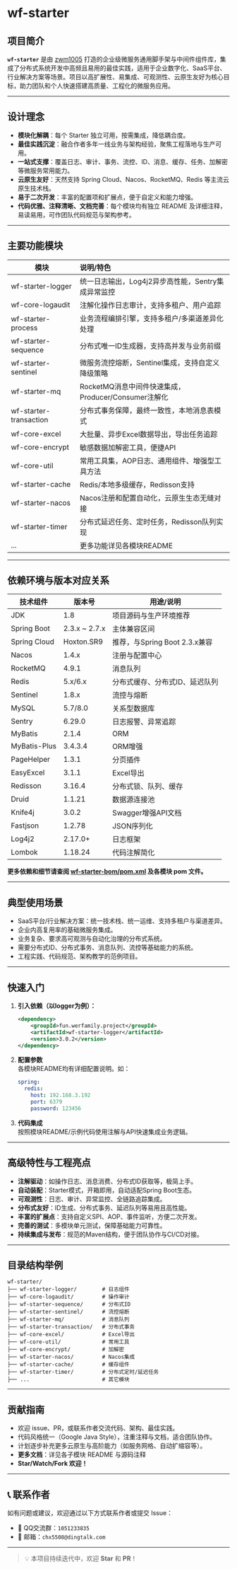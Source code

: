 # wf-starter

## 项目简介

**`wf-starter`** 是由 [zwm1005](https://github.com/zwm1005) 打造的企业级微服务通用脚手架与中间件组件库，集成了分布式系统开发中高频且易用的最佳实践，适用于企业数字化、SaaS平台、行业解决方案等场景。项目以高扩展性、易集成、可观测性、云原生友好为核心目标，助力团队和个人快速搭建高质量、工程化的微服务应用。

---

## 设计理念

- **模块化解耦**：每个 Starter 独立可用，按需集成，降低耦合度。
- **最佳实践沉淀**：融合作者多年一线业务与架构经验，聚焦工程落地与生产可用。
- **一站式支撑**：覆盖日志、审计、事务、流控、ID、消息、缓存、任务、加解密等微服务常用能力。
- **云原生友好**：天然支持 Spring Cloud、Nacos、RocketMQ、Redis 等主流云原生技术栈。
- **易于二次开发**：丰富的配置项和扩展点，便于自定义和能力增强。
- **代码优雅、注释清晰、文档完善**：每个模块均有独立 README 及详细注释，易读易用，可作团队代码规范与架构参考。

---

## 主要功能模块

| 模块                  | 说明/特色                                   |
|-----------------------|:---------------------------------------------|
| wf-starter-logger     | 统一日志输出，Log4j2异步高性能，Sentry集成异常监控 |
| wf-core-logaudit      | 注解化操作日志审计，支持多租户、用户追踪             |
| wf-starter-process    | 业务流程编排引擎，支持多租户/多渠道差异化处理      |
| wf-starter-sequence   | 分布式唯一ID生成器，支持高并发与业务前缀             |
| wf-starter-sentinel   | 微服务流控熔断，Sentinel集成，支持自定义降级策略      |
| wf-starter-mq         | RocketMQ消息中间件快速集成，Producer/Consumer注解化 |
| wf-starter-transaction| 分布式事务保障，最终一致性，本地消息表模式           |
| wf-core-excel         | 大批量、异步Excel数据导出，导出任务追踪               |
| wf-core-encrypt       | 敏感数据加解密工具，便捷API                     |
| wf-core-util          | 常用工具集，AOP日志、通用组件、增强型工具方法         |
| wf-starter-cache      | Redis/本地多级缓存，Redisson支持                 |
| wf-starter-nacos      | Nacos注册和配置自动化，云原生生态无缝对接            |
| wf-starter-timer      | 分布式延迟任务、定时任务，Redisson队列实现           |
| ...                   | 更多功能详见各模块README                        |

---

## 依赖环境与版本对应关系

| 技术组件       | 版本号                | 用途/说明                             |
|----------------|----------------------|--------------------------------------|
| JDK            | 1.8                  | 项目源码与生产环境推荐                |
| Spring Boot    | 2.3.x ~ 2.7.x        | 主体兼容区间                          |
| Spring Cloud   | Hoxton.SR9           | 推荐，与Spring Boot 2.3.x兼容         |
| Nacos          | 1.4.x                | 注册与配置中心                        |
| RocketMQ       | 4.9.1                | 消息队列                              |
| Redis          | 5.x/6.x              | 分布式缓存、分布式ID、延迟队列         |
| Sentinel       | 1.8.x                | 流控与熔断                            |
| MySQL          | 5.7/8.0              | 关系型数据库                          |
| Sentry         | 6.29.0               | 日志报警、异常追踪                    |
| MyBatis        | 2.1.4                | ORM                                  |
| MyBatis-Plus   | 3.4.3.4              | ORM增强                              |
| PageHelper     | 1.3.1                | 分页插件                              |
| EasyExcel      | 3.1.1                | Excel导出                            |
| Redisson       | 3.16.4               | 分布式锁、队列、缓存                  |
| Druid          | 1.1.21               | 数据源连接池                          |
| Knife4j        | 3.0.2                | Swagger增强API文档                    |
| Fastjson       | 1.2.78                | JSON序列化                            |
| Log4j2         | 2.17.0+              | 日志框架                              |
| Lombok         | 1.18.24              | 代码注解简化                          |

**更多依赖和细节请查阅 [wf-starter-bom/pom.xml](https://github.com/zwm1005/wf-starter/blob/main/wf-starter-bom/pom.xml) 及各模块 pom 文件。**

---

## 典型使用场景

- SaaS平台/行业解决方案：统一技术栈、统一运维、支持多租户与渠道差异。
- 企业内高复用率的基础微服务集成。
- 业务复杂、要求高可观测与自动化治理的分布式系统。
- 需要分布式ID、分布式事务、消息队列、流控等基础能力的系统。
- 工程实践、代码规范、架构教学的范例项目。

---

## 快速入门

1. **引入依赖（以logger为例）：**
   ```xml
   <dependency>
       <groupId>fun.werfamily.project</groupId>
       <artifactId>wf-starter-logger</artifactId>
       <version>3.0.2</version>
   </dependency>
   ```
2. **配置参数**  
   各模块README均有详细配置说明。如：
   ```yaml
   spring:
     redis:
       host: 192.168.3.192
       port: 6379
       password: 123456
   ```
3. **代码集成**  
   按照模块README/示例代码使用注解与API快速集成业务逻辑。

---

## 高级特性与工程亮点

- **注解驱动**：如操作日志、消息消费、分布式ID获取等，极简上手。
- **自动装配**：Starter模式，开箱即用，自动适配Spring Boot生态。
- **可观测性**：日志、审计、异常监控、全链路追踪集成。
- **分布式友好**：ID生成、分布式事务、延迟队列等易用且高性能。
- **丰富的扩展点**：支持自定义SPI、AOP、事件监听，方便二次开发。
- **完善的测试**：多模块单元测试，保障基础能力可靠性。
- **持续集成与发布**：规范的Maven结构，便于团队协作与CI/CD对接。

---

## 目录结构举例

```text
wf-starter/
├── wf-starter-logger/        # 日志组件
├── wf-core-logaudit/         # 操作审计
├── wf-starter-sequence/      # 分布式ID
├── wf-starter-sentinel/      # 流控熔断
├── wf-starter-mq/            # 消息队列
├── wf-starter-transaction/   # 分布式事务
├── wf-core-excel/            # Excel导出
├── wf-core-util/             # 常用工具
├── wf-core-encrypt/          # 加解密
├── wf-starter-nacos/         # Nacos集成
├── wf-starter-cache/         # 缓存组件
├── wf-starter-timer/         # 分布式定时/延迟任务
├── ...                       # 其它模块
```

---

## 贡献指南

- 欢迎 issue、PR，或联系作者交流代码、架构、最佳实践。
- 代码风格统一（Google Java Style），注重注释与文档，适合团队协作。
- 计划逐步补充更多云原生与高阶能力（如服务网格、自动扩缩容等）。
- **更多文档**：详见各子模块 README 与源码注释
- **Star/Watch/Fork 欢迎！**
---

## 📞 联系作者

如有问题或建议，欢迎通过以下方式联系作者或提交 Issue：

- 💬 QQ交流群：`1051233835`
- 📧 邮箱：`chx5508@dingtalk.com`  

---

> 💡 本项目持续迭代中，欢迎 **Star** 和 **PR**！
